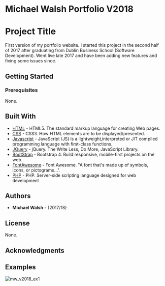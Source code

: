 # Michael Walsh Portfolio V2018

# Project Title

First version of my portfolio website. I started this project in the second half of 2017 
after graduating from Dublin Business School (Software Development). Went live late 2017 and have been adding new features and fixing some issues since.

## Getting Started
### Prerequisites

None.

## Built With

* [HTML](https://www.w3.org/TR/html/) - HTML5. The standard markup language for creating Web pages.
* [CSS](https://www.w3.org/Style/CSS/) - CSS3. How HTML elements are to be displayed/presented.
* [Javascript](https://developer.mozilla.org/bm/docs/Web/JavaScript) - JavaScript (JS) is a lightweight,interpreted or JIT compiled programming language with first-class functions.
* [JQuery](https://jquery.com/) - jQuery. The Write Less, Do More, JavaScript Library.
* [BootStrap](https://getbootstrap.com/) - Bootstrap 4. Build responsive, mobile-first projects on the web.
* [FontAwesome](https://fontawesome.com/) - Font Awesome. "A font that's made up of symbols, icons, or pictograms...".
* [PHP](http://www.php.net/) -  PHP.  Server-side scripting language designed for web development


## Authors
* **Michael Walsh** - {2017/18} 

## License
None.

## Acknowledgments

## Examples
![mw_v2018_ex1](https://user-images.githubusercontent.com/26001786/53169529-6fb5c380-35d5-11e9-9608-e5afc63ee97c.PNG)
